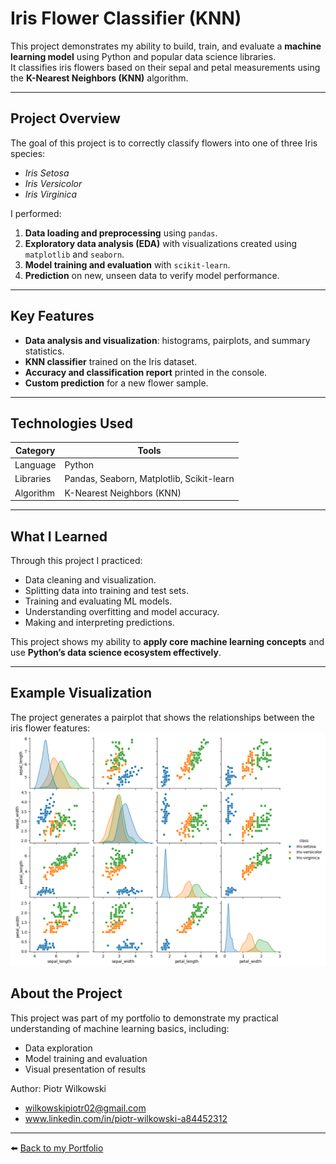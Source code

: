 # Iris Flower Classifier (KNN)

This project demonstrates my ability to build, train, and evaluate a **machine learning model** using Python and popular data science libraries.  
It classifies iris flowers based on their sepal and petal measurements using the **K-Nearest Neighbors (KNN)** algorithm.

---

## Project Overview

The goal of this project is to correctly classify flowers into one of three Iris species:
- *Iris Setosa*  
- *Iris Versicolor*  
- *Iris Virginica*

I performed:
1. **Data loading and preprocessing** using `pandas`.
2. **Exploratory data analysis (EDA)** with visualizations created using `matplotlib` and `seaborn`.
3. **Model training and evaluation** with `scikit-learn`.
4. **Prediction** on new, unseen data to verify model performance.

---

## Key Features

- **Data analysis and visualization**: histograms, pairplots, and summary statistics.  
-  **KNN classifier** trained on the Iris dataset.  
-  **Accuracy and classification report** printed in the console.  
-  **Custom prediction** for a new flower sample.


---

##  Technologies Used

| Category | Tools |
|-----------|-------|
| Language | Python |
| Libraries | Pandas, Seaborn, Matplotlib, Scikit-learn |
| Algorithm | K-Nearest Neighbors (KNN) |

---

##  What I Learned

Through this project I practiced:
- Data cleaning and visualization.  
- Splitting data into training and test sets.  
- Training and evaluating ML models.  
- Understanding overfitting and model accuracy.  
- Making and interpreting predictions.

This project shows my ability to **apply core machine learning concepts** and use **Python’s data science ecosystem effectively**.

---

## Example Visualization
The project generates a pairplot that shows the relationships between the iris flower features:
![Pairplot Example](pairplot.png)

## About the Project
This project was part of my portfolio to demonstrate my practical understanding of machine learning basics, including:

- Data exploration
- Model training and evaluation
- Visual presentation of results

Author: Piotr Wilkowski
- wilkowskipiotr02@gmail.com
- www.linkedin.com/in/piotr-wilkowski-a84452312
---
⬅️ [Back to my Portfolio](https://github.com/PiotrWilkowski/portfolio)
